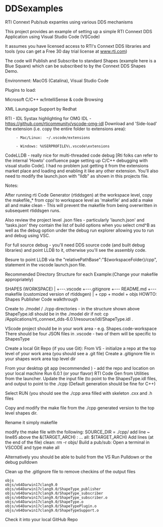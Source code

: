 # DDSexamples
 RTI Connext Pub/sub expamles using various DDS mechanisms
 
This project provides an example of setting up a simple RTI Connext DDS Application using Visual Studio Code (VSCode)

It assumes you have licensed access to RTI's Connext DDS libraries and tools (you can get a Free 30 day trial license at www.rti.com)

The code will Publish and Subscribe to standard Shapes (example here is a Blue Square) which can be subscribed to by the Connext DDS Shapes Demo.

Environment: MacOS (Catalina), Visual Studio Code

Plugins to load:

Microsoft C/C++ w/IntelliSense & code Browsing

XML Launguage Support by Redhat

RTI - IDL Systax highlighting for OMG IDL - https://github.com/rticommunity/vscode-omg-idl Download and 'Side-load' the extension (i.e. copy the entire folder to extensions area):

         - Mac/Linux:  ~/.vscode/extensions
         
         - Windows: %USERPROFILE%\.vscode\extensions
CodeLLDB - really nice for multi-threaded code debug [Rti folks can refer to the internal 'Howto' confluence page setting up C/C++ debugging with visual studio Code]. I had no problem just getting it from the extensions market place and loading and enabling it like any other extension. You'll also need to modify the launch.json with "lldb" as shown in this projects file.

Notes:

After running rti Code Generator (rtiddsgen) at the workspace level, copy the makefile_* from cpp/ to workspace level as 'makefile' and add a make all and make clean - This will prevent the makefile from being overwritten in subsequent rtiddsgen runs.

Also review the project level .json files - particularly 'launch.json' and 'tasks.json' they contain the list of build options when you select cmd^B as well as the debug option under the debug run explorer allowing you to run and debug using VSC.

For full source debug - you'll need DDS source code (and built debug libraries) and point LLDB to it, otherwise you'll see the assembly code.

Besure to point LLDB via the "relativePathBase":"${workspaceFolder}/cpp", statement in the vscode launch.json file.

Recommended Directory Structure for each Example:(Change your makefile appropriately)

SHAPES (WORKSPACE)
    |
    +---.vscode 
    +---.gitignore
    +--- README.md
    +--- makefile (customized version of rtiddsgen)
    |
    + cpp
    + model
    + objs
HOWTO: Shapes Publisher Code walkthrough

Create to ./model / ./cpp directories - in the structure shown above ShapeType.idl should be in the ./model dir if not: cp /Applications/rti_connext_dds-6.0.1/resource/idl/ShapeType.idl .

VScode project should be in your work area - e.g. Shapes.code-workspace There should be four JSON files in .vscode - two of them will be specific to ShapesType

Create a local Git Repo (if you use Git): From VS - initialize a repo at the top level of your work area (you should see a .git file) Create a .gitignore file in your shapes work area top level dir

From your desktop git app (recommended ) - add the repo and location on your local machine
Run 6.0.1 (or your flavor) RTI Code Gen from Utilities from the launcher. Update the input file (to point to the ShapesType.idl files, and output to point to the ./cpp (Default generation should be fine for C++)

Select RUN (you should see the ./cpp area filled with skeleton .cxx and .h files

Copy and modify the make file from the ./cpp generated version to the top level shapes dir.

Rename it simply makefile 

modify the make file with the following:
SOURCE_DIR = ./cpp/
add line ~ line85 above the &(TARGET_ARCH) : … all: $(TARGET_ARCH)
Add lines (at the end of the file) 
clean: 
	rm -r objs/
Build a pub/sub: Open a terminal in VSCODE and type make all

Alternatively you should be able to build from the VS Run Pulldown or the debug pulldown

Clean up the .gitIgnore file to remove checkins of the output files

    objs
    objs/x64Darwin17clang9.0
    objs/x64Darwin17clang9.0/ShapeType_publisher
    objs/x64Darwin17clang9.0/ShapeType_subscriber
    objs/x64Darwin17clang9.0/ShapeType_subscriber.o
    objs/x64Darwin17clang9.0/ShapeType.o
    objs/x64Darwin17clang9.0/ShapeTypePlugin.o
    objs/x64Darwin17clang9.0/ShapeTypeSupport.o
Check it into your local GitHub Repo
